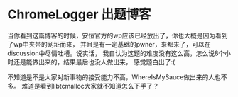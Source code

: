 # ChromeLogger 出题博客

当你看到这篇博客的时候，安恒官方的wp应该已经放出了，你也大概是因为看到了wp中夹带的网址而来，
并且是有一定基础的pwner，来都来了，可以在discussion中尽情吐槽。说实话，
我自认为这题的难度没有这么高，怎么说8个小时还是能做出来的，结果最后也没人做出来，
感觉题白出了:(

不知道是不是大家对新事物的接受能力不高，WhereIsMySauce做出来的人也不多。
难道是看到libtcmalloc大家就不知道怎么下手了？
